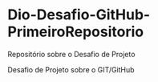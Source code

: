 # Dio-Desafio-GitHub-PrimeiroRepositorio
Repositório sobre o Desafio de Projeto

Desafio de Projeto sobre o GIT/GitHub
